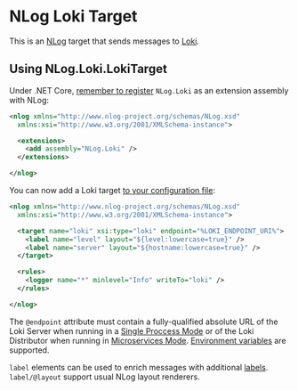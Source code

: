 # NLog Loki Target

This is an [NLog](https://nlog-project.org/) target that sends messages to [Loki](https://grafana.com/oss/loki/).

## Using NLog.Loki.LokiTarget

Under .NET Core, [remember to register](https://github.com/nlog/nlog/wiki/Register-your-custom-component) `NLog.Loki` as an extension assembly with NLog:

```xml
<nlog xmlns="http://www.nlog-project.org/schemas/NLog.xsd"
  xmlns:xsi="http://www.w3.org/2001/XMLSchema-instance">

  <extensions>
    <add assembly="NLog.Loki" />
  </extensions>

</nlog>
```

You can now add a Loki target [to your configuration file](https://github.com/nlog/nlog/wiki/Tutorial#Configure-NLog-Targets-for-output):

```xml
<nlog xmlns="http://www.nlog-project.org/schemas/NLog.xsd"
  xmlns:xsi="http://www.w3.org/2001/XMLSchema-instance">

  <target name="loki" xsi:type="loki" endpoint="%LOKI_ENDPOINT_URI%">
    <label name="level" layout="${level:lowercase=true}" />
    <label name="server" layout="${hostname:lowercase=true}" />
  </target>

  <rules>
    <logger name="*" minlevel="Info" writeTo="loki" />
  </rules>

</nlog>
```

The `@endpoint` attribute must contain a fully-qualified absolute URL of the Loki Server when running in a [Single Proccess Mode](https://grafana.com/docs/loki/latest/overview/#modes-of-operation) or of the Loki Distributor when running in [Microservices Mode](https://grafana.com/docs/loki/latest/overview/#distributor). [Environment variables](https://12factor.net/config) are supported.

`label` elements can be used to enrich messages with additional [labels](https://grafana.com/docs/loki/latest/design-documents/labels/). `label/@layout` support usual NLog layout renderers.
